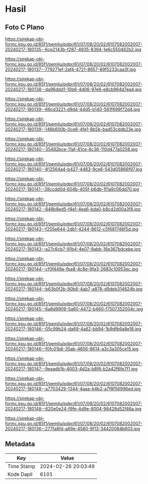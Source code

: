 # Hasil

## Foto C Plano

https://sirekap-obj-formc.kpu.go.id/85f1/pemilu/pdpr/61/07/08/20/02/6107082002007-20240217-180135--6ce2143b-f287-4935-8394-1e6c550482b2.jpg

https://sirekap-obj-formc.kpu.go.id/85f1/pemilu/pdpr/61/07/08/20/02/6107082002007-20240217-180137--779271ef-2af4-4721-8657-89f5233caa3f.jpg

https://sirekap-obj-formc.kpu.go.id/85f1/pemilu/pdpr/61/07/08/20/02/6107082002007-20240217-180138--da96ddd1-10b6-4d06-97e6-e8cb964d7ea4.jpg

https://sirekap-obj-formc.kpu.go.id/85f1/pemilu/pdpr/61/07/08/20/02/6107082002007-20240217-180139--66cd3221-d9d4-44d5-b140-561f699f72d4.jpg

https://sirekap-obj-formc.kpu.go.id/85f1/pemilu/pdpr/61/07/08/20/02/6107082002007-20240217-180139--146b600b-0ce6-4fe1-8b5b-bad53cddb23e.jpg

https://sirekap-obj-formc.kpu.go.id/85f1/pemilu/pdpr/61/07/08/20/02/6107082002007-20240217-180140--35482bce-11af-41ce-8c36-110d477a0258.jpg

https://sirekap-obj-formc.kpu.go.id/85f1/pemilu/pdpr/61/07/08/20/02/6107082002007-20240217-180140--812564a4-b427-4463-9ce6-543d05866f97.jpg

https://sirekap-obj-formc.kpu.go.id/85f1/pemilu/pdpr/61/07/08/20/02/6107082002007-20240217-180141--38ccdd0d-604b-405f-b6db-1f1a9c06dd70.jpg

https://sirekap-obj-formc.kpu.go.id/85f1/pemilu/pdpr/61/07/08/20/02/6107082002007-20240217-180142--848b8ed5-f4e1-4ea6-bda0-b8cd2d00a3f8.jpg

https://sirekap-obj-formc.kpu.go.id/85f1/pemilu/pdpr/61/07/08/20/02/6107082002007-20240217-180143--f255e644-2db1-4244-8612-c5f681748f5d.jpg

https://sirekap-obj-formc.kpu.go.id/85f1/pemilu/pdpr/61/07/08/20/02/6107082002007-20240217-180143--a27c6cb7-91b4-4e07-8abb-16e367bdcebe.jpg

https://sirekap-obj-formc.kpu.go.id/85f1/pemilu/pdpr/61/07/08/20/02/6107082002007-20240217-180144--cf0f449a-fba8-4c8e-9fa3-2683c10953ec.jpg

https://sirekap-obj-formc.kpu.go.id/85f1/pemilu/pdpr/61/07/08/20/02/6107082002007-20240217-180144--b63b0f2b-90b6-4ab7-a878-d9deb314624b.jpg

https://sirekap-obj-formc.kpu.go.id/85f1/pemilu/pdpr/61/07/08/20/02/6107082002007-20240217-180145--6a8d9909-5a60-4472-b460-f7507352004c.jpg

https://sirekap-obj-formc.kpu.go.id/85f1/pemilu/pdpr/61/07/08/20/02/6107082002007-20240217-180146--05c99b24-da69-4a62-bb94-1b9dfb6a8e18.jpg

https://sirekap-obj-formc.kpu.go.id/85f1/pemilu/pdpr/61/07/08/20/02/6107082002007-20240217-180146--f0fc01b6-35ab-4856-8614-a3c3a305ce15.jpg

https://sirekap-obj-formc.kpu.go.id/85f1/pemilu/pdpr/61/07/08/20/02/6107082002007-20240217-180147--9eaadb1b-4003-4d2a-b8f6-b2a42f6fe7f1.jpg

https://sirekap-obj-formc.kpu.go.id/85f1/pemilu/pdpr/61/07/08/20/02/6107082002007-20240217-180148--a7703429-1344-4aaa-b4b2-a7f8f56996ed.jpg

https://sirekap-obj-formc.kpu.go.id/85f1/pemilu/pdpr/61/07/08/20/02/6107082002007-20240217-180148--620e0e24-f9fe-4d9e-8004-98428d52f46a.jpg

https://sirekap-obj-formc.kpu.go.id/85f1/pemilu/pdpr/61/07/08/20/02/6107082002007-20240217-180136--277fa8fd-a89e-4580-9f13-34420084b603.jpg


## Metadata

| Key        | Value               |
| ---------- | ------------------- |
| Time Stamp | 2024-02-26 20:03:49 |
| Kode Dapil | 6101                |



